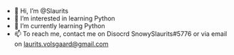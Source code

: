 - 👋 Hi, I’m @Slaurits
- 👀 I’m interested in learning Python
- 🌱 I’m currently learning Python
- 📫 To reach me, contact me on Disocrd SnowySlaurits#5776 or via email on laurits.volsgaard@gmail.com

<!---
Slaurits/Slaurits is a ✨ special ✨ repository because its `README.md` (this file) appears on your GitHub profile.
You can click the Preview link to take a look at your changes.
--->
